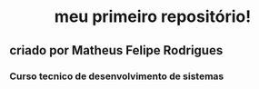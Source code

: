<h1 align="center">meu primeiro repositório!</h1>
<h2>criado por Matheus Felipe Rodrigues</h2>
<h3>Curso tecnico de desenvolvimento de sistemas</h3>